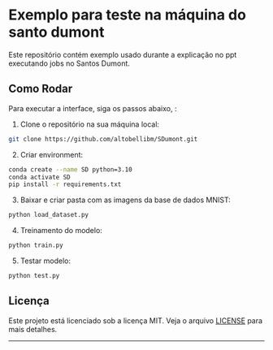 # Exemplo para teste na máquina do santo dumont 

Este repositório contém exemplo usado durante a explicação no ppt executando jobs no Santos Dumont.

## Como Rodar

Para executar a interface, siga os passos abaixo, :

1. Clone o repositório na sua máquina local:

```bash
git clone https://github.com/altobellibm/SDumont.git
```

2. Criar environment:
```bash
conda create --name SD python=3.10
conda activate SD
pip install -r requirements.txt
```

3. Baixar e criar pasta com as imagens da base de dados MNIST:

```bash
python load_dataset.py
```

4. Treinamento do modelo:

```bash
python train.py
```

5. Testar modelo:

```bash
python test.py
```

## Licença

Este projeto está licenciado sob a licença MIT. Veja o arquivo [LICENSE](LICENSE) para mais detalhes.

---
